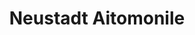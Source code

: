 ---
title: "Neustadt Aitomonile"
url: /neustadt-an-der-weinstrasse/neustadt-aitomonile/
shop: Autohaus
---